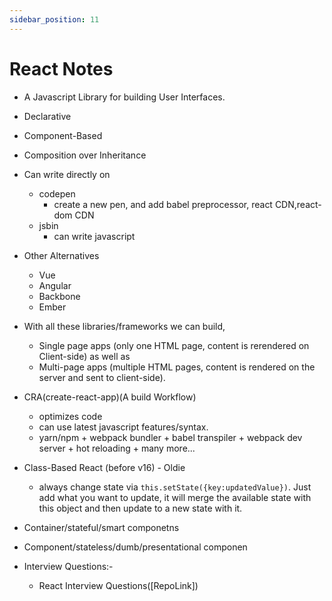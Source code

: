 ```yaml
---
sidebar_position: 11
---
```


# React Notes

- A Javascript Library for building User Interfaces.

- Declarative
- Component-Based
- Composition over Inheritance

- Can write directly on

  - codepen
    - create a new pen, and add babel preprocessor, react CDN,react-dom CDN
  - jsbin
    - can write javascript

- Other Alternatives

  - Vue
  - Angular
  - Backbone
  - Ember

- With all these libraries/frameworks we can build,

  - Single page apps (only one HTML page, content is rerendered on Client-side) as well as
  - Multi-page apps (multiple HTML pages, content is rendered on the server and sent to client-side).

- CRA(create-react-app)(A build Workflow)

  - optimizes code
  - can use latest javascript features/syntax.
  - yarn/npm + webpack bundler + babel transpiler + webpack dev server + hot reloading + many more...

- Class-Based React (before v16) - Oldie

  - always change state via `this.setState({key:updatedValue})`. Just add what you want to update, it will merge the available state with this object and then update to a new state with it.

- Container/stateful/smart componetns
- Component/stateless/dumb/presentational componen

- Interview Questions:-
  - React Interview Questions([RepoLink])
